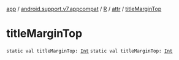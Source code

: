 [app](../../../index.md) / [android.support.v7.appcompat](../../index.md) / [R](../index.md) / [attr](index.md) / [titleMarginTop](./title-margin-top.md)

# titleMarginTop

`static val titleMarginTop: `[`Int`](https://kotlinlang.org/api/latest/jvm/stdlib/kotlin/-int/index.html)
`static val titleMarginTop: `[`Int`](https://kotlinlang.org/api/latest/jvm/stdlib/kotlin/-int/index.html)